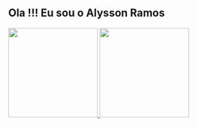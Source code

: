 ## Ola !!! Eu sou o Alysson Ramos

 <div>
  <a href="https://github.com/4lyss0n">
  <img height="180em" src="https://github-readme-stats.vercel.app/api?username=4lyss0n&show_icons=true&theme=dracula&include_all_commits=true&count_private=true"/>

  <img height="180em" src="https://github-readme-stats.vercel.app/api/top-langs/?username=4lyss0n&layout=compact&langs_count=6&theme=dracula"/>
  </a>
</div>
